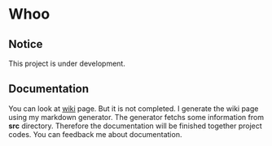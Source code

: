 # Whoo
## Notice
This project is under development.
## Documentation
You can look at [wiki](https://github.com/abdyek/whoo/wiki) page. But it is not completed. I generate the wiki page using my markdown generator. The generator fetchs some information from **src** directory. Therefore the documentation will be finished together project codes. You can feedback me about documentation.
